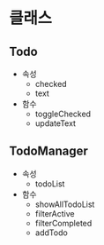 # 클래스
## Todo
- 속성
  - checked
  - text
- 함수
  - toggleChecked
  - updateText

## TodoManager
- 속성
  - todoList
- 함수
  - showAllTodoList
  - filterActive
  - filterCompleted
  - addTodo
